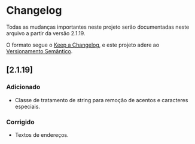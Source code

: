 # Changelog

Todas as mudanças importantes neste projeto serão documentadas neste arquivo a partir da versão 2.1.19.

O formato segue o [Keep a Changelog](https://keepachangelog.com/), e este projeto adere ao [Versionamento Semântico](https://semver.org/lang/pt-BR/).

## [2.1.19]
### Adicionado
- Classe de tratamento de string para remoção de acentos e caracteres especiais.

### Corrigido
- Textos de endereços.

